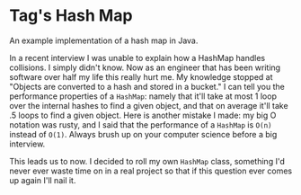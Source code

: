 # Tag's Hash Map

An example implementation of a hash map in Java.

In a recent interview I was unable to explain how a HashMap handles collisions. I simply didn't know. Now as an engineer
that has been writing software over half my life this really hurt me. My knowledge stopped at "Objects are converted to
a hash and stored in a bucket." I can tell you the performance properties of a `HashMap`: namely that it'll take at most
1 loop over the internal hashes to find a given object, and that on average it'll take .5 loops to find a given object.
Here is another mistake I made: my big O notation was rusty, and I said that the performance of a `HashMap` is `O(n)`
instead of `O(1)`. Always brush up on your computer science before a big interview.

This leads us to now. I decided to roll my own `HashMap` class, something I'd never ever waste time on in a real project
so that if this question ever comes up again I'll nail it.
